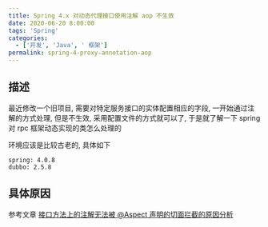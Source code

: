 ```yaml
---
title: Spring 4.x 对动态代理接口使用注解 aop 不生效
date: 2020-06-20 8:00:00
tags: 'Spring'
categories:
  - ['开发', 'Java', ' 框架']
permalink: spring-4-proxy-annotation-aop
---
```


## 描述

最近修改一个旧项目, 需要对特定服务接口的实体配置相应的字段, 一开始通过注解的方式处理, 但是不生效, 采用配置文件的方式就可以了, 于是就了解一下 spring 对 rpc 框架动态实现的类怎么处理的

环境应该是比较古老的, 具体如下

```
spring: 4.0.8
dubbo: 2.5.8
```

## 具体原因

参考文章 [接口方法上的注解无法被 @Aspect 声明的切面拦截的原因分析](https://my.oschina.net/guangshan/blog/1808373?p=1)
